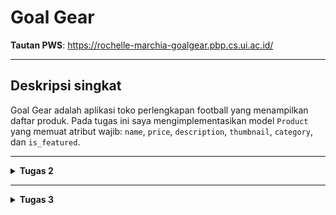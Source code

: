 # Goal Gear

**Tautan PWS**: https://rochelle-marchia-goalgear.pbp.cs.ui.ac.id/

---

## Deskripsi singkat
Goal Gear adalah aplikasi toko perlengkapan football yang menampilkan daftar produk. Pada tugas ini saya mengimplementasikan model `Product` yang memuat atribut wajib: `name`, `price`, `description`, `thumbnail`, `category`, dan `is_featured`.

---

<details>
<Summary><b>Tugas 2</b></Summary>

## Implementasi Checklist

1. **Membuat proyek Django baru** dengan `django-admin startproject goal_gear`. 
    Sebelumnya, membuat virtual environment terlebih dahulu dan meng-activate virtual environmentnya serta menginstal dependencies (library, framework, package) yang dibutuhkan. 
    Setelah membuat proyek Django, mengonfigurasi environment variables dan production (menggunakan database dengan kredensial).
    Lalu menambahkan beberapa kode untuk menggunakan environment variables, development, serta mongonfigurasi production dan database sesuai dengan kredensial dari env.
    Menjalankan migration database dengan `python manage.py migrate` dan jalankan server Djangod dengan perintah `python manage.py runserver` agar database terinisialisasi dengan tabel-tabel default bawaan Django (seperti autentikasi, session, admin), sehingga siap digunakan sebelum menambahkan model baru.
    Deactivate virtual environment dan membuat repositori GitHuB baru bernama goal-gear (public) dan menghubungkan repositori lokal dengan repositori GitHub.
    Lakukan add, commit, dan push dari direktori repositori lokal.
    Setelah itu, create new project pada web PWS dan menyimpan credentials yang diperoleh lalu mengedit environment variables dengan yang sudah ada pada env.prod serta menambahkan URL deployment PWS pada `ALLOWED_HOSTS` di `settings.py`.
    Lakukan add, commit, dan push ke repositori GitHub.
    Menjalankan perintah yang terdapat pada Project Command di halaman PWS dan meng-enter credentials yang sudah diterima.

2. **Membuat aplikasi baru `main`** dengan `python manage.py startapp main` untuk struktur aplikasi Django.
    Sebelumnya, mengactivate environment yang telah dibuat sebelumnya.
    Setelah membuat aplikasi main, tambahkan 'main' ke dalam `INSTALLED_APPS` pada `settings.py` untuk mendaftarkan aplikasi tersebut ke dalam proyek.
    Membuat direktori baru `templates` di dalam aplikasi main untuk menampilkan data program goal gear.
    Pembuatan berkas baru `main.html` dan isi sesuai dengan data diri.
    Mengubah berkas `models.py` dalam aplikasi `main`

3. **Membuat model pada aplikasi `main` dengan nama `Product` dan memiliki atribut wajib:**
    - `name`: CharField  
    - `price`: IntegerField  
    - `description`: TextField  
    - `thumbnail`: URLField  
    - `category`: CharField  
    - `is_featured`: BooleanField
    Lalu penambahan atribut optional seperti:
    - `stock`: PositiveIntegerField
    - `brand`: CharField
    - `rating`: FloatField
    Setelah itu membuat migrasi model dengan perintah `python manage.py makemigrations` untuk menciptakan berkas migrasi yang berisi perbuahan model yang belum diaplikasikan ke dalam base data. `python manage.py migrate` untuk menerapkan migrasi ke dalam base data lokal dan mengaplikasikan perubahan model yang tercantum.

4. **Membuat sebuah fungsi pada views.py untuk dikembalikan ke dalam sebuah template HTML yang menampilkan nama aplikasi serta nama dan kelas.**
    Lakukan `from django.shortcuts import render` yang akan digunakan untuk render tampilan HTML.
    Lalu tambahkan fungsi `show_main` yang menerima parameter `request` dengan data npm, name, class, dan app_name.
    Pada `main.htmml`, ubah nama dan kelas menjadi struktur kode Django yang sesuai untuk menampilkan data. Lalu ubah `<h1>Goal Gear</h1>` menjadi `<h1>{{ app_name }}</h1>`.
    Sintaks Django tersebut merupakan template variables yang digunakan untuk menampilkan nilai variable yang telah didefinisikan.

5. **Membuat sebuah routing pada `urls.py` aplikasi main untuk memetakan fungsi yang telah dibuat pada `views.py`.**
    Sebelum itu, buat berkas `urls.py` di dalam direktori `main`. `urls.py` menautkan '' ke show_main.
    Import modul yang sesuai lalu isi `urlpatterns` dengan object `URLPATTERN` yang dihasilkan oleh fungsi `path()`.
    Pada `urls.py` dalam direktori proyek `goal-gear`, import `include` dari `django.urls`. Lalu menambahkan rute URL `path('', include('main.urls'))` di dalam list `url.patterns` untuk memastikan request root diarahkan ke view aplikasi dan halaman aplikasi main dapat diakses secara langsung.

6. **Melakukan deployment ke PWS terhadap aplikasi yang sudah dibuat sehingga nantinya dapat diakses oleh teman-teman melalui Internet**
    Deployment ke PWS dengan commit & push project ke GitHub, lalu hubungkan ke PWS agar bisa diakses online lewat dashboard PWS.

---

## Bagan Request-Response

[Client Browser]
    GET /
      |
      v
[goal_gear/urls.py]  -- include('main.urls') -->
      |
      v
[main/urls.py]  -- path('', show_main) -->
      |
      v
[main/views.py] (show_main)
  - Siapkan context (npm, name, class, app_name, products)
  - return render(request, 'main/main.html', context)
      |
      v
[main/templates/main.html]
  - Menerima context -> render HTML (menggabungkan data)
      |
      v
[HttpResponse HTML]
      |
      v
[Client Browser]  <-- tampilkan halaman

- urls.py (project & app) memetakan URL ke fungsi view.

- views.py mengandung logika: mengambil data dari models.py bila perlu, menyiapkan context dan memanggil render().

- models.py mendefinisikan struktur data / ORM yang dipetakan ke database.

- Template HTML (main.html) menerima context dari view dan menghasilkan HTML yang dikirim ke client.

---

## Peran `settings.py`

`settings.py` adalah pusat konfigurasi proyek Django. peran utamanya:
`INSTALLED_APPS`: daftar aplikasi aktif (harus berisi 'main'). Tanpa ini, model/template tidak dikenali.
`DATABASES`: konfigurasi database (sqlite/pg/mysql). Django mengarahkan semua operasi ORM ke sini.
`TEMPLATES`: konfigurasi mesin template dan lokasi template.
`STATIC_URL`: lokasi file statis (CSS/JS/images).
`ALLOWED_HOSTS`: daftar host/URL yang diizinkan ketika deploy (harus disesuaikan atau ["*"] untuk uji).
`DEBUG`: mode pengembangan vs produksi.
`MIDDLEWARE`: middleware yang memproses request/response.
`WSGI_APPLICATION`: entry point untuk server produksi (mis. Gunicorn / Daphne).
settings.py memengaruhi bagaimana aplikasi berjalan baik di lokal maupun saat deployment. Pastikan variabel sensitif (`SECRET_KEY`) tidak di-commit ke publik, hanya menggunakan environment variables untuk production.

---

## Cara Kerja Migrasi Database di Django

**Migrasi Django menyinkronkan perubahan model Python (`models.py`) ke struktur tabel database.** Alur dasarnya:
1. Tulis/ubah model di `models.py`.
2. Buat file migrasi: `python manage.py makemigrations`
   Django membandingkan model sekarang dengan terakhir yang tercatat dan membuat file migrasi Python (`migrations/0001_initial.py`, dll.) berisi operasi seperti `CreateModel`, `AddField`, `AlterField`.
3. Terapkan migrasi ke database: `python manage.py migrate`
   Django menjalankan operasi migrasi ke DB target (create table, add column, dll.) dan mencatat migrasi yang sudah dijalankan di tabel `django_migrations`.
4. Keuntungan migration:
   - Riwayat perubahan tersimpan dan dapat dikembalikan (migrate < migration).
   - Konsistensi antara model Python dan struktur DB.

Beberapa catatan:
- `makemigrations` menghasilkan file Python yang bisa direview.
- Migrasi penting saat deploy ke server karena memastikan struktur DB di server sama dengan lokal.
- Migrasi menjaga dependensi antar app dan urutan eksekusi sehingga perubahannya konsisten di lingkungan dev/staging/production.

---

## Alasan Django cocok sebagai permulaan pembelajaran framework

**Beberapa alasan praktis dan pedagogis mengapa Django cocok untuk pemula:**
- "Batteries-included" : Django menyediakan banyak komponen siap pakai (ORM, auth, admin, forms, session, middleware). Mahasiswa bisa membangun aplikasi fungsional dengan sedikit konfigurasi tambahan.
- ORM yang mudah : bekerja dengan model Python (CRUD tanpa menulis SQL), sehingga pemula bisa fokus logika aplikasi sebelum belajar SQL mendalam.
- Struktur yang konsisten : konvensi project/app membuat pemisahan tanggung jawab jelas (models, views, templates), memudahkan maintenance dan kolaborasi.
- Keamanan built-in : fitur seperti CSRF protection, XSS escaping, dan prepared statements default membantu mencegah celah umum secara out-of-the-box.
- Admin otomatis : django.contrib.admin menghasilkan panel admin CRUD hanya dengan beberapa baris konfigurasi, berguna untuk demo dan pengisian data awal.
- Dokumentasi & komunitas besar : banyak tutorial, paket, dan solusi ketika menemui masalah sehingga learning-curve terasa lebih landai.
- Cepat untuk prototyping : dalam waktu singkat kamu bisa punya aplikasi end-to-end (model → view → template → DB → deploy). Ini memotivasi pembelajaran berbasis proyek.

**Kompromi / hal yang perlu diperhatikan:**
- Django cukup “opinionated” : bagus untuk belajar pola tertentu, tapi ketika melangkah ke microframework atau arsitektur non-monolitik (mis. microservices), kamu perlu adaptasi.
- Untuk aplikasi yang sangat ringan atau real-time heavy, framework lain (Flask, FastAPI, Node.js) mungkin lebih ringkas atau lebih optimal; tapi Django tetap sangat baik sebagai fondasi belajar web development.

---

## Feedback untuk asisten dosen

Asdos menjelaskan materi dengan cukup jelas dan runtut, sehingga mudah diikuti meskipun banyak istilah baru.
Penjelasan step-by-step sangat membantu terutama saat menjalankan perintah di terminal.
Asdos juga sangat membantu pada saat trouble-shooting karena banyak mahasiswa yang masih kebingungan dengam terms-terms baru yang diajari.
Overall semua berjalan lancar meskipun ada beberapa steps yang masih terbelit-belit (ini di tutorial 0) tetapi mudah untuk dilihat di mana salahnya.

</details>

---

<details>
<Summary><b>Tugas 3</b></Summary>

## Alasan mengapa kita memerlukan data delivery dalam mengimplementasikan sebuah platform

Sebuah platform aplikasi (misalnya e-commerce, media sosial, sistem informasi kampus) pada dasarnya berfungsi untuk menghubungkan data, logika bisnis, dan pengguna. Agar platform bisa berjalan, data yang ada di server (database/backend) harus bisa dikirim (delivered) ke pengguna (client/browser/aplikasi mobile), dan sebaliknya data dari pengguna juga harus sampai ke server. Proses inilah yang disebut data delivery.
Alasannya adalah agar platform bisa berfungsi (komunikasi client-server)
    Tanpa data delivery, pengguna tidak bisa melihat informasi apa pun. Misalnya: halaman produk e-commerce hanya kosong jika data produk tidak dikirim dari server.
    Data delivery memastikan request dari client diproses -> hasilnya dikembalikan dalam bentuk response (HTML, JSON, XML, dsb).

---

## Perbandingan XML dan JSON dan Alasan JSON Lebih Populer Dibandingkan XML

JSON lebih populer dibandingkan XML karena beberapa alasan penting.
1. JSON jauh lebih ringkas sehingga data yang dikirim lebih kecil dibanding XML yang cenderung verbose dengan banyak tag.
2. JSON terintegrasi secara native dengan JavaScript sehingga mudah dipakai di web melalui `JSON.parse()` atau `JSON.stringify()`, sementara XML membutuhkan parsing tambahan.
3. Dari sisi performa, JSON lebih cepat dan sederhana untuk diproses, sedangkan XML lebih berat karena kompleksitasnya. Ekosistem modern seperti REST API, GraphQL, dan aplikasi mobile juga lebih banyak mendukung JSON sebagai standar.

Selain itu, JSON lebih aman karena XML memiliki potensi kerentanan tambahan seperti XXE jika parser tidak dikonfigurasi dengan benar. Meski begitu, XML tetap relevan untuk kasus tertentu seperti dokumen yang membutuhkan struktur kompleks, validasi dengan XSD, atau transformasi dengan XSLT. Namun, untuk kebutuhan pertukaran data modern, JSON biasanya menjadi pilihan utama karena kesederhanaa dan efisiensi.

---

## Fungsi `is_valid` Pada Form Django

**`form.is_valid()` menjalankan proses validasi seluruh form.** Secara teknis ia memanggil `full_clean()` yang:
1. Memeriksa tiap field (field validators, required, tipe data), mengubah input string menjadi nilai Python yang tepat (mis. `"123"` -> `123`).
2. Menjalankan `clean_<field>()` untuk tiap field jika ada (validasi khusus per-field).
3. Menjalankan `clean()` pada form untuk validasi lintas-field (mis. cek konsistensi antar dua field).
4. Untuk `ModelForm`, juga akan menjalankan langkah post-clean yang memeriksa validasi model (mis. `unique` constraints) dan menambahkan error bila perlu.
5. Mengisi `form.cleaned_data` (hanya ketika valid) dan `form.errors` (jika tidak valid).

Fungsi mengembalikan `True` jika semua pemeriksaan lulus, `False` jika ada error.

**Kenapa butuh `is_valid()`?**
1. Menjamin integritas data sebelum menyimpan ke database, mencegah data invalid/berbahaya disimpan.
2. Konversi & normalisasi input: memberi kamu `cleaned_data` yang siap dipakai (tipe yang benar).
3. Menjalankan validasi model (untuk `ModelForm`) sehingga constraint DB/aturan bisnis bisa dicek di tingkat aplikasi sebelum save.
4. Keamanan: mengurangi risiko input berbahaya karena validator dan mekanisme CSRF + form handling.

---

## `csrf_token`: Fungsi, Kepentingan, Keamanan

**Fungsi csrf_token**
`{% csrf_token %}` memasukkan token acak unik ke dalam form HTML (sebagai `<input name="csrfmiddlewaretoken" value="...">`) yang kemudian diverifikasi oleh Django saat form dikirim. Token ini memastikan bahwa permintaan POST berasal dari halaman yang benar (origin), bukan dari situs jahat, dengan mencocokkan token yang diberikan browser dengan token yang disimpan/diterbitkan Django.

**Mengapa diperlukan**
Tanpa token, server tidak dapat membedakan apakah permintaan yang memakai kredensial (cookie sesi) benar-benar dibuat oleh pengguna melalui halaman aplikasi kamu atau dibuat oleh pihak ketiga. `csrf_token` memutus kemampuan penyerang untuk “menggunakan” sesi pengguna yang sudah masuk untuk melakukan aksi atas nama mereka.

**Apa yang terjadi jika tidak ditambahkan**
1. Jika middleware CSRF tetap aktif tapi form tidak menyertakan token -> Django akan menolak request (HTTP 403).
2. Jika middleware CSRF dinonaktifkan atau endpoint diberi `@csrf_exempt` -> form tanpa token akan diproses, dan aplikasi menjadi rentan terhadap CSRF.

**Bagaimana penyerang memanfaatkan (contoh nyata)**
1. Korban login ke bank.`example.com` (cookie sesi tersimpan di browser).
2. Korban membuka halaman berbahaya di `attacker.com` (mis. lewat link, iklan).
3. Halaman`attacker.com` berisi form yang mengirim POST ke `https://bank.example.com/transfer/` dengan parameter transfer uang, dan diset untuk auto-submit.
4. Browser korban otomatis mengirim request ke `bank.example.com` bersama cookie sesi korban, sehingga server mengira request itu valid dari korban dan mengeksekusi transfer.
5. Jika aplikasi memeriksa CSRF token, request dari `attacker.com` gagal. Tanpa CSRF protection, penyerang berhasil.

---

## Implementasi Checklist

1. **Views untuk XML/JSON (all & by id)** pada `main/views.py`
    Pada `views.py` di direktori main, tambahkan import HttpResponse dan Serializer pada bagian paling atas.
    Kemudian tambahkan 4 fungsi:
        a. `show_xml(request)`: variabel di dalam fungsi berikut menyimpan hasil query dari seluruh data yang ada pada `Product` serta return function berupa `HttpResponse` yang berisi parameter data hasil query yang sudah diserialisasi menjadi XML dan parameter `content_type="application/xml"`.
        b. `show_json(request)`: variabel di dalamnya menyimpan hasil query dari seluruh data yang ada pada `Product` serta return function berupa `HttpResponse` yang berisi parameter data hasil query yang sudah diserialisasi menjadi JSON dan parameter `content_type="application/json"`.
        c. `show_xml_id(request, product_id)`:  variabel di dalam fungsi tersebut yang menyimpan hasil query dari data dengan id tertentu yang ada pada `Product` serta return function berupa HttpResponse yang berisi parameter data hasil query yang sudah diserialisasi menjadi XML dan parameter `content_type` dengan value `"application/xml"`.
        d. `show_json_id(request, product_id)`:  variabel di dalam fungsi tersebut yang menyimpan hasil query dari data dengan id tertentu yang ada pada `Product` serta return function berupa HttpResponse yang berisi parameter data hasil query yang sudah diserialisasi menjadi JSON dan parameter `content_type` dengan value `"application/json"`.

2. **Routing URL untuk masing-masing views**
    Pada `urls.py` yang ada di direktori `main`, import fungsi-fungsi yang sudah dibuat tadi (`from main.views import show_main, show_xml, show-json, show_xml_id, show_xml_json`) lalu tambahkan masing-masing path url ke dalam `urlpatterns` untuk akses fungsi yang sudah diimpor.

3. **Halaman yang menampilkan data objek model yang memiliki tombol "Add" yang akan di redirect ke halaman `form`, serta tombol "Detail" pada setiap data objek model**
    Pada direktori `main`, membuat berkas baru `forms.py` untuk membuat struktur form yang dapat menerima data Product baru dengan fields yang sesuai pada `models.py`.
    Lalu pada berkas `views.py` dalam direktori `main` juga, import forms dan `django.shortcuts`. Tambah fungsi `create_product(request)` yang digunakan untuk menghasilkan form untuk menghasilkan produk setelah submit form. Tambah fungsi `show_product(request)` untuk mengambil objek `Product` berdasarkan id.
    Di direktori `main` pada `views.py`, import fungsi-fungsi yang sudah dibuat tadi (`from main.views import show_main, create_product, show_product, show_xml, show-json, show_xml_id, show_xml_json`) kemudian tambah path URL ke dalam variabel `urlpatterns`.
    Pada `main.html` pada direktori `main/templates`, tambahkan kode untuk menampilkan product serta tombol "Add Product" yang akan redirect ke halaman form serta tombol "View Details" yang akan redirect ke halaman objek model.

4. **Halaman form untuk menambahkan objek model**
    Membuat berkas HTML `create_product.html` pada `main/templates` untuk halaman form.
    Form dikirim dengan metode `POST`, karena ingin mengubah database (menambah produk baru).
    `{{ form.as_table }}` menampilkan semua field dari `ProductForm` dalam bentuk tabel HTML.
    Tombol submit (`<input type="submit">`) saat diklik, data dari form akan dikirim.

5. **Halaman yang menampilkan detail dari setiap data objek model**
    Membuat berkas HTML `product_detail.html` pada `main/templates` untuk halaman detail objek.
    Tombol back (`<a href="{% url 'main:show_main' %}">`) mengarah ke halaman utama (daftar produk).
    `<h1>{{ product.name }}</h1>` menampilkan nama produk dari object product yang dikirim oleh view.
    Detail produk:
        Category selalu tampil.
        `is_featured` hanya tampil jika produk memang ditandai Featured.
        Price & Stock selalu tampil.
        Brand dan Rating hanya tampil jika datanya ada (menggunakan `{% if product.brand %}` dan `{% if product.rating %}`).
    Jika ada URL gambar (`product.thumbnail`), akan ditampilkan `<img>` dengan lebar 300px.
    Deskripsi menampilkan isi lengkap dari field `description`.

6. **Mengakses keempat URL menggunakan Postman**
    Pada aplikasi Postman, lakukan `GET` URL untuk mendapatkan detail URL xml dan json.

    1. http://localhost:8000/xml/
        ![Alt text](ScreenshotXML.png?raw=true)

    2. http://localhost:8000/json/
        ![Alt text](ScreenshotJSON.png?raw=true)

    3. http://localhost:8000/xml/[product_id]
        ![Alt text](ScreenshotXMLById.png?raw=true)

    4. http://localhost:8000/json/[product_id] 
        ![Alt text](ScreenshotJSONById.png?raw=true)

---

## Feedback asisten dosen di tutorial 2

Penjelasan yang diberikan asdos di website PBP sangat jelas dan runtut sehingga alur pengerjaan tutorial 2 mudah dipahami. Dengan adanya panduan tersebut, proses implementasi mulai dari pembuatan model, form, views, hingga routing dapat diikuti dengan baik tanpa banyak kebingungan.

</details>
